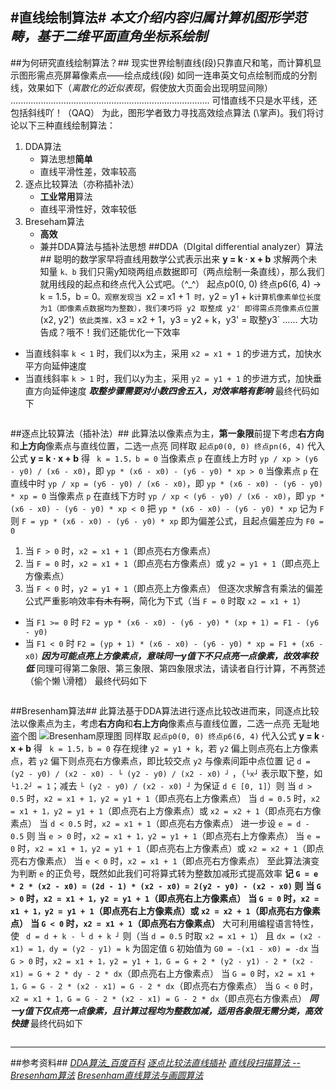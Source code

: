 #直线绘制算法#
*本文介绍内容归属计算机图形学范畴，基于二维平面直角坐标系绘制*
---
##为何研究直线绘制算法？##
现实世界绘制直线(段)只靠直尺和笔，而计算机显示图形需点亮屏幕像素点——绘点成线(段)
如同一连串英文句点绘制而成的分割线，效果如下（*离散化的近似表现*，假使放大页面会出现明显间隙）
...............................................................................
可惜直线不只是水平线，还包括斜线吖！（QAQ）
为此，图形学者致力寻找高效绘点算法 (\掌声)。我们将讨论以下三种直线绘制算法：
1. DDA算法
    * 算法思想**简单**
    * 直线平滑性差，效率较高
2. 逐点比较算法（亦称插补法）
    * **工业常用**算法
    * 直线平滑性好，效率较低
3. Breseham算法
    * **高效**
    * 兼并DDA算法与插补法思想
##DDA（DIgital differential analyzer）算法##
聪明的数学家早将直线用数学公式表示出来 **y = k · x + b**
求解两个未知量 `k、b` 我们只需y知晓两组点数据即可（两点绘制一条直线），那么我们就用线段的起点和终点代入公式吧。（^_^）
起点p0(0, 0) 终点p6(6, 4) -> k = 1.5，b = 0`。观察发现当 `x2 = x1 + 1` 时，`y2 = y1 + k`
计算机像素单位长度为1（即像素点数据均为整数），我们凑巧将 y2 取整成 y2' 即得需点亮像素点位置 `(x2, y2')`
依此类推，`x3 = x2 + 1，y3 = y2 + k，y3' = 取整y3` ……
大功告成？哦不！我们还能优化一下效率
* 当直线斜率 `k < 1` 时，我们以x为主，采用 `x2 = x1 + 1` 的步进方式，加快水平方向延伸速度
* 当直线斜率 `k > 1` 时，我们以y为主，采用 `y2 = y1 + 1` 的步进方式，加快垂直方向延伸速度
***取整步骤需要对小数四舍五入，对效率略有影响***
最终代码如下
```c
```
##逐点比较算法（插补法）##
此算法以像素点为主，**第一象限**前提下考虑**右方向**和**上方向**像素点与直线位置，二选一点亮
同样取 `起点p0(0, 0) 终点pn(6, 4)` 代入公式 **y = k · x + b** 得 ` k = 1.5，b = 0`
当像素点 `p` 在直线上方时 `yp / xp > (y6 - y0) / (x6 - x0)`，即 `yp * (x6 - x0) - (y6 - y0) * xp > 0`
当像素点 `p` 在直线中时 `yp / xp = (y6 - y0) / (x6 - x0)`，即 `yp * (x6 - x0) - (y6 - y0) * xp = 0`
当像素点 `p` 在直线下方时 `yp / xp < (y6 - y0) / (x6 - x0)`，即 `yp * (x6 - x0) - (y6 - y0) * xp < 0`
把 `yp * (x6 - x0) - (y6 - y0) * xp` 记为 `F` 则 `F = yp * (x6 - x0) - (y6 - y0) * xp` 即为偏差公式，且起点偏差应为 `F0 = 0`
1. 当 `F > 0` 时，`x2 = x1 + 1`（即点亮右方像素点）
2. 当 `F = 0` 时，`x2 = x1 + 1`（即点亮右方像素点）或 `y2 = y1 + 1`（即点亮上方像素点）
3. 当 `F < 0` 时，`y2 = y1 + 1`（即点亮上方像素点）
但逐次求解含有乘法的偏差公式严重影响效率~~有木有啊~~，简化为下式（当 `F = 0` 时取 `x2 = x1 + 1`）
* 当 `F1 >= 0` 时 `F2 = yp * (x6 - x0) - (y6 - y0) * (xp + 1) = F1 - (y6 - y0)`
* 当 `F1 < 0` 时 `F2 = (yp + 1) * (x6 - x0) - (y6 - y0) * xp = F1 + (x6 - x0)`
***因为可能点亮上方像素点，意味同一y值下不只点亮一点像素，故效率较低***
同理可得第二象限、第三象限、第四象限求法，请读者自行计算，不再赘述（偷个懒 \滑稽）
最终代码如下
```c
```
##Bresenham算法##
此算法基于DDA算法进行逐点比较改进而来，同逐点比较法以像素点为主，考虑**右方向**和**右上方向**像素点与直线位置，二选一点亮
无耻地盗个图
![Bresenham原理图](https://imgsa.baidu.com/baike/c0%3Dbaike80%2C5%2C5%2C80%2C26/sign=62b5190498504fc2b652b85784b48c74/d01373f082025aafe994ebc7f8edab64034f1a13.jpg)
同样取 `起点p0(0, 0) 终点p6(6, 4)` 代入公式 **y = k · x + b** 得 ` k = 1.5，b = 0`
存在规律 `y2 = y1 + k`，若 `y2` 偏上则点亮右上方像素点，若 `y2` 偏下则点亮右方像素点，即比较交点 `y2` 与像素间距中点位置
记 `d = (y2 - y0) / (x2 - x0) - └ (y2 - y0) / (x2 - x0) ┘` ，（`└x┘` 表示取下整，如 `└1.2┘ = 1`；减去 `└ (y2 - y0) / (x2 - x0) ┘` 为保证 `d ∈ [0, 1]`）则
当 `d > 0.5` 时，`x2 = x1 + 1，y2 = y1 + 1`（即点亮右上方像素点）
当 `d = 0.5` 时，`x2 = x1 + 1，y2 = y1 + 1`（即点亮右上方像素点）或 `x2 = x2 + 1`（即点亮右方像素点）
当 `d < 0.5` 时，`x2 = x1 + 1`（即点亮右方像素点）
进一步设 `e = d - 0.5` 则
当 `e > 0` 时，`x2 = x1 + 1，y2 = y1 + 1`（即点亮右上方像素点）
当 `e = 0` 时，`x2 = x1 + 1，y2 = y1 + 1`（即点亮右上方像素点）或 `x2 = x2 + 1`（即点亮右方像素点）
当 `e < 0` 时，`x2 = x1 + 1`（即点亮右方像素点）
至此算法演变为判断 `e` 的正负号，既然如此我们可将算式转为整数加减形式提高效率
**记 `G = e * 2 * (x2 - x0) = (2d - 1) * (x2 - x0) = 2(y2 - y0) - (x2 - x0)` 则**
**当 `G > 0` 时，`x2 = x1 + 1，y2 = y1 + 1`（即点亮右上方像素点）**
**当 `G = 0` 时，`x2 = x1 + 1，y2 = y1 + 1`（即点亮右上方像素点）或 `x2 = x2 + 1`（即点亮右方像素点）**
**当 `G < 0` 时，`x2 = x1 + 1`（即点亮右方像素点）**
大可利用编程语言特性，使 ` d = d + k - └ d + k ┘` 则（当 `d = 0.5` 时取 `x2 = x1 + 1`）
且 `dx = (x2 - x1) = 1，dy = (y2 - y1) = k` 为固定值 `G` 初始值为 `G0 = -(x1 - x0) = -dx`
当 `G > 0` 时，`x2 = x1 + 1，y2 = y1 + 1，G = G + 2 * (y2 - y1) - 2 * (x2 - x1) = G + 2 * dy - 2 * dx`（即点亮右上方像素点）
当 `G = 0` 时，`x2 = x1 + 1，G = G - 2 * (x2 - x1) = G - 2 * dx`（即点亮右方像素点）
当 `G < 0` 时，`x2 = x1 + 1，G = G - 2 * (x2 - x1) = G - 2 * dx`（即点亮右方像素点）
***同一y值下仅点亮一点像素，且计算过程均为整数加减，适用各象限无需分类，高效快捷***
最终代码如下
```c
```
---
##参考资料##
*[DDA算法_百度百科](http://baike.baidu.com/item/DDA%E7%AE%97%E6%B3%95)*
*[逐点比较法直线插补](https://wenku.baidu.com/view/7df948146c175f0e7cd1377f.html)*
*[直线段扫描算法 -- Bresenham算法](http://blog.sina.com.cn/s/blog_73428e9a01016gnp.html)*
*[Bresenham直线算法与画圆算法](http://www.360doc.com/content/13/1220/09/11400509_338596444.shtml)*
